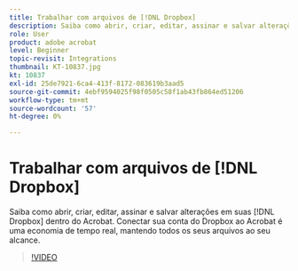```yaml
---
title: Trabalhar com arquivos de [!DNL Dropbox]
description: Saiba como abrir, criar, editar, assinar e salvar alterações em suas [!DNL Dropbox] arquivos de dentro do Acrobat
role: User
product: adobe acrobat
level: Beginner
topic-revisit: Integrations
thumbnail: KT-10837.jpg
kt: 10837
exl-id: 25de7921-6ca4-413f-8172-083619b3aad5
source-git-commit: 4ebf9594025f98f0505c58f1ab43fb864ed51206
workflow-type: tm+mt
source-wordcount: '57'
ht-degree: 0%

---
```


# Trabalhar com arquivos de [!DNL Dropbox]

Saiba como abrir, criar, editar, assinar e salvar alterações em suas [!DNL Dropbox] dentro do Acrobat. Conectar sua conta do Dropbox ao Acrobat é uma economia de tempo real, mantendo todos os seus arquivos ao seu alcance.

>[!VIDEO](https://video.tv.adobe.com/v/3409411?quality=12&learn=on&hidetitle=true)
